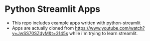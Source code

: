 # Python Streamlit Apps
* This repo includes example apps written with python-streamlit
* Apps are actually cloned from https://www.youtube.com/watch?v=JwSS70SZdyM&t=3145s while i'm trying to learn streamlit.